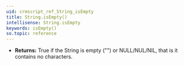 ```yaml
---
uid: crmscript_ref_String_isEmpty
title: String.isEmpty()
intellisense: String.isEmpty
keywords: isEmpty()
so.topic: reference
---
```



* **Returns:** True if the String is empty ("") or NULL/NUL/NIL, that is it contains no characters.


